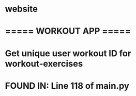 # website

# ===== WORKOUT APP ===== #
# Get unique user workout ID for workout-exercises
# FOUND IN: Line 118 of main.py

